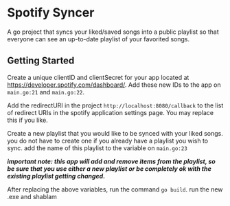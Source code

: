 # Spotify Syncer

A go project that syncs your liked/saved songs into a public playlist so that everyone can see an up-to-date playlist of your favorited songs.

## Getting Started

Create a unique clientID and clientSecret for your app located at https://developer.spotify.com/dashboard/. Add these new IDs to the app on `main.go:21` and `main.go:22`.

Add the redirectURI in the project `http://localhost:8080/callback` to the list of redirect URIs in the spotify application settings page. You may replace this if you like.

Create a new playlist that you would like to be synced with your liked songs. you do not have to create one if you already have a playlist you wish to sync. add the name of this playlist to the variable on `main.go:23`

**_important note: this app will add and remove items from the playlist, so be sure that you use either a new playlist or be completely ok with the existing playlist getting changed._**

After replacing the above variables, run the command `go build`.
run the new .exe and shablam
